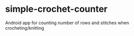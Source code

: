 # simple-crochet-counter
Android app for counting number of rows and stitches when crocheting/knitting
